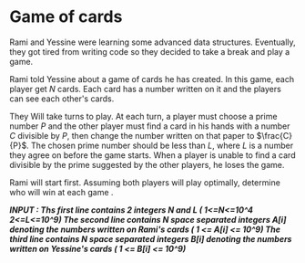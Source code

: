 # Game of cards 

Rami and Yessine were learning some advanced data structures. Eventually, they got tired from writing code so they decided to take a break and play a game. 

Rami told Yessine about a game of cards he has created. In this game, each player get $N$ cards. Each card has a number written on it and the players can see each other's cards. 

They Will take turns to play. At each turn, a player must choose a prime number $P$ and the other player must find a card in his hands with a number $C$ divisible by $P$, then change the number written on that paper to $\frac{C}{P}$. The chosen prime number should be less than $L$, where $L$ is a number they agree on before the game starts. When a player is unable to find a card divisible by the prime suggested by the other players, he loses the game.  

Rami will start first. Assuming both players will play optimally, determine who will win at each game . 

***INPUT : Ths first line contains 2 integers N and L ( 1<=N<=10^4   2<=L<=10^9) The second line contains N space separated integers A[i] denoting the numbers written on Rami's cards ( 1 <= A[i] <= 10^9)  The third line contains N space separated integers B[i] denoting the numbers written on Yessine's cards ( 1 <= B[i] <= 10^9)*** 